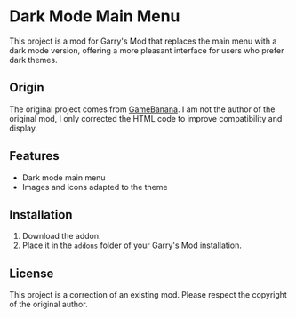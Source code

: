 # Dark Mode Main Menu
This project is a mod for Garry's Mod that replaces the main menu with a dark mode version, offering a more pleasant interface for users who prefer dark themes.
## Origin
The original project comes from [GameBanana](https://gamebanana.com/mods/27203). I am not the author of the original mod, I only corrected the HTML code to improve compatibility and display.

## Features
- Dark mode main menu
- Images and icons adapted to the theme

## Installation
1. Download the addon.
2. Place it in the `addons` folder of your Garry's Mod installation.

## License
This project is a correction of an existing mod. Please respect the copyright of the original author.